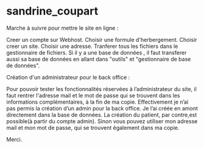 # sandrine_coupart


Marche à suivre pour mettre le site en ligne :

Creer un compte sur Webhost. Choisir une formule d'herbergement. Choisir creer un site. 
Choisir une adresse. Tranferer tous les fichiers dans le gestionnaire de fichiers. 
Si il y a une base de données , il faut transferer aussi sa base de données en allant dans "outils" et "gestionnaire de base de données".

Création d'un administrateur pour le back office :

Pour pouvoir tester les fonctionnalités réservées à l’administrateur du site, il faut rentrer l'adresse mail et le mot de passe qui se trouvent dans les informations complémentaires, à la fin de ma copie. 
Effectivement je n’ai pas permis la création d’un admin pour la back office. Je l’ai créée en amont directement dans la base de données.
La création du patient, par contre,est possible(à partir du compte admin).
Sinon vous pouvez utiliser mon adresse mail et mon mot de passe, qui se trouvent également dans ma copie.

Merci.
